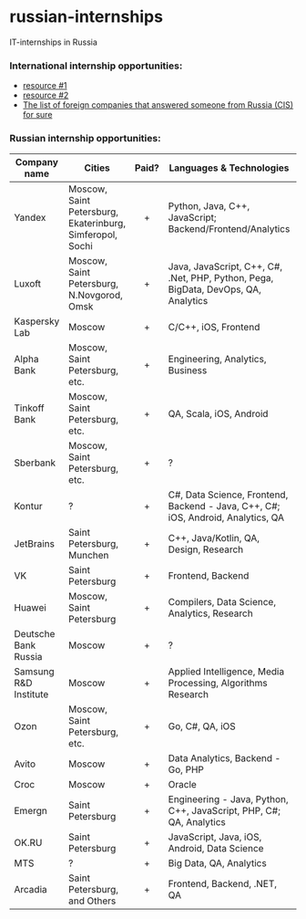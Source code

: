 # russian-internships
IT-internships in Russia

### International internship opportunities:
* [resource #1](https://www.levels.fyi/internships/)
* [resource #2](https://github.com/Pitt-CSC/NewGrad-2021)
* [The list of foreign companies that answered someone from Russia (CIS) for sure](/Additional_list_of_companies.md)

### Russian internship opportunities:

| Company name         | Cities                  | Paid? | Languages & Technologies | Link                 |
| -------------------- | ----------------------- | :-----: | ------------------------ | -------------------- |
| Yandex               | Moscow, Saint Petersburg, Ekaterinburg, Simferopol, Sochi | + | Python, Java, C++, JavaScript; Backend/Frontend/Analytics | [click](https://yandex.ru/yaintern) |
| Luxoft               | Moscow, Saint Petersburg, N.Novgorod, Omsk | + | Java, JavaScript, C++, C#, .Net, PHP, Python, Pega, BigData, DevOps, QA, Analytics | [click](https://career.luxoft.com/locations/russia/) |
| Kaspersky Lab               | Moscow | + | С/C++, iOS, Frontend | [click](https://careers.kaspersky.ru/vacancy/) |
| Alpha Bank               | Moscow, Saint Petersburg, etc. | + | Engineering, Analytics, Business | [click](https://job.alfabank.ru/vacancies) |
| Tinkoff Bank               | Moscow, Saint Petersburg, etc. | + | QA, Scala, iOS, Android | [click](https://fintech.tinkoff.ru/) |
| Sberbank               | Moscow, Saint Petersburg, etc. | + | ? | [click](https://sbergraduate.ru/sberseasons-regions/) |
| Kontur               | ? | + | C#, Data Science, Frontend, Backend - Java, C++, C#; iOS, Android, Analytics, QA | [click](https://kontur.ru/education/programs/intern) |
| JetBrains               | Saint Petersburg, Munchen | + | C++, Java/Kotlin, QA, Design, Research | [click](https://www.jetbrains.com/careers/internships/) [click](https://internship.jetbrains.com/seasons/?tab=open) |
| VK               | Saint Petersburg | + | Frontend, Backend | [click](https://vk.com/jobs) |
| Huawei               | Moscow, Saint Petersburg | + | Compilers, Data Science, Analytics, Research | [click](https://career.huawei.ru/) |
| Deutsche Bank Russia               | Moscow | + | ? | [click](https://www.db.com/russia/en/content/careers.htm) |
| Samsung R&D Institute               | Moscow | + | Applied Intelligence, Media Processing, Algorithms Research | [click](https://www.samsung.com/ru/aboutsamsung/careers/srr/internship/) |
| Ozon               | Moscow, Saint Petersburg, etc. | + | Go, C#, QA, iOS | [click](https://job.ozon.ru/vacancy/?query=&city=6&study_vacancies=on) |
| Avito               | Moscow | + | Data Analytics, Backend - Go, PHP | [click](https://start.avito.ru/?_ga=2.133158862.1330846862.1597790879-1388562843.1597790879) |
| Croc               | Moscow | + | Oracle | [click](https://www.croc.ru/career/vacancies/detail/85028/) |
| Emergn               | Saint Petersburg | + | Engineering - Java, Python, C++, JavaScript, PHP, C#; QA, Analytics | [click](https://www.emergn.com/careers/russia/student-programs/summer-practice/) |
| OK.RU               | Saint Petersburg | + | JavaScript, Java, iOS, Android, Data Science | [click](https://v.ok.ru/interns.html) |
| MTS               | ? | + | Big Data, QA, Analytics | [click](https://intern.it-mts-job.ru/) |
| Arcadia               | Saint Petersburg, and Others | + | Frontend, Backend, .NET, QA | [click](https://softwarecountry.ru/our-vacancies/) |

